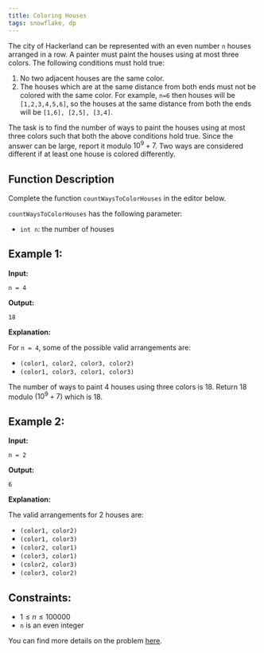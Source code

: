 ```yaml
---
title: Coloring Houses
tags: snowflake, dp
---
```


The city of Hackerland can be represented with an even number `n` houses arranged in a row. A painter must paint the houses using at most three colors. The following conditions must hold true: 

1. No two adjacent houses are the same color.
2. The houses which are at the same distance from both ends must not be colored with the same color. For example, `n=6` then houses will be `[1,2,3,4,5,6]`, so the houses at the same distance from both the ends will be `[1,6], [2,5], [3,4]`.

The task is to find the number of ways to paint the houses using at most three colors such that both the above conditions hold true. Since the answer can be large, report it modulo $10^9 + 7$. Two ways are considered different if at least one house is colored differently. 

## Function Description

Complete the function `countWaysToColorHouses` in the editor below.

`countWaysToColorHouses` has the following parameter:
- `int n`: the number of houses

## Example 1:

**Input:**
```plainview
n = 4
```

**Output:**
```plainview
18
```


**Explanation:**

For `n = 4`, some of the possible valid arrangements are:

- `(color1, color2, color3, color2)`
- `(color1, color3, color1, color3)`

The number of ways to paint 4 houses using three colors is 18. Return 18 modulo $(10^9 + 7)$ which is 18.

## Example 2:

**Input:**
```plainview
n = 2
```


**Output:**
```plainview
6
```

**Explanation:**

The valid arrangements for 2 houses are:

- `(color1, color2)`
- `(color1, color3)`
- `(color2, color1)`
- `(color3, color1)`
- `(color2, color3)`
- `(color3, color2)`

## Constraints:

- $1 \leq n \leq 100000$
- `n` is an even integer

You can find more details on the problem [here](https://www.fastprep.io/problems/snowflake-count-ways-to-color-houses).
